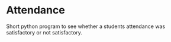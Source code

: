 # Attendance
Short python program to see whether a students attendance was satisfactory or not satisfactory.
